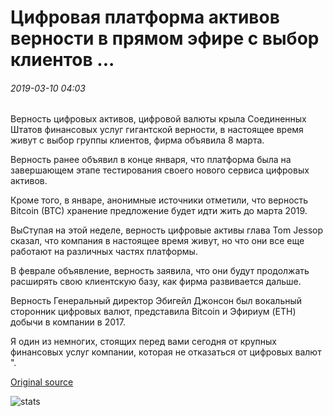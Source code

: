 # Цифровая платформа активов верности в прямом эфире с выбор клиентов ...

###### 2019-03-10 04:03

Верность цифровых активов, цифровой валюты крыла Соединенных Штатов финансовых услуг гигантской верности, в настоящее время живут с выбор группы клиентов, фирма объявила 8 марта.

Верность ранее объявил в конце января, что платформа была на завершающем этапе тестирования своего нового сервиса цифровых активов.

Кроме того, в январе, анонимные источники отметили, что верность Bitcoin (BTC) хранение предложение будет идти жить до марта 2019.

ВыСтупая на этой неделе, верность цифровые активы глава Tom Jessop сказал, что компания в настоящее время живут, но что они все еще работают на различных частях платформы.

В феврале объявление, верность заявила, что они будут продолжать расширять свою клиентскую базу, как фирма развивается дальше.

Верность Генеральный директор Эбигейл Джонсон был вокальный сторонник цифровых валют, представила Bitcoin и Эфириум (ETH) добычи в компании в 2017.

Я один из немногих, стоящих перед вами сегодня от крупных финансовых услуг компании, которая не отказаться от цифровых валют ".

[Original source](https://cointelegraph.com/news/fidelitys-digital-asset-platform-goes-live-with-select-clients)

![stats](https://c.statcounter.com/11760860/0/a89fa40b/1/ "stats")